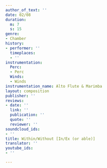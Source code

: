 ```yaml
---
author_of_text: ''
date: 02/08
duration:
  m: 7
  s: 15
genre:
- Chamber
history:
- performer: ''
  timeplaces:
  - ''
instrumentation:
  Perc:
  - Perc
  Winds:
  - Winds
instrumentation_name: Alto Flute & Marimba
layout: composition
publisher: ''
reviews:
- date: ''
  link: ''
  publication: ''
  quote: ''
  reviewer: ''
soundcloud_ids:
- ''
title: Within/Without [In/Ex (or able)]
translator: ''
youtube_ids:
- ''

---
```

